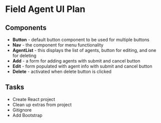 # Field Agent UI Plan

## Components  
- **Button** - default button component to be used for multiple buttons  
- **Nav** - the component for menu functionality  
- **AgentList** - this displays the list of agents, button for     editing, and one for deleting  
- **Add** - a form for adding agents with submit and cancel button  
- **Edit** - form populated with agent info with submit and cancel button  
- **Delete** - activated when delete button is clicked  


## Tasks
- Create React project  
- Clean up extras from project  
- Gitignore
- Add Bootstrap  
